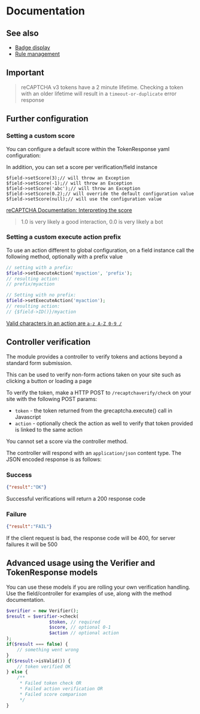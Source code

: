 # Documentation

## See also

+ [Badge display](./002_badge_display.md)
+ [Rule management](./003_rule_management.md)

## Important

> reCAPTCHA v3 tokens have a 2 minute lifetime. Checking a token with an older lifetime will result in a `timeout-or-duplicate` error response

## Further configuration

### Setting a custom score

You can configure a default score within the TokenResponse yaml configuration:

In addition, you can set a score per verification/field instance

```
$field->setScore(3);// will throw an Exception
$field->setScore(-1);// will throw an Exception
$field->setScore('abc');// will throw an Exception
$field->setScore(0.2);// will override the default configuration value
$field->setScore(null);// will use the configuration value
```

[reCAPTCHA Documentation: Interpreting the score](https://developers.google.com/recaptcha/docs/v3#interpreting_the_score)

>1.0 is very likely a good interaction, 0.0 is very likely a bot

### Setting a custom execute action prefix

To use an action different to global configuration, on a field instance call the following method, optionally with a prefix value

```php
// setting with a prefix:
$field->setExecuteAction('myaction', 'prefix');
// resulting action:
// prefix/myaction

// Setting with no prefix:
$field->setExecuteAction('myaction');
// resulting action:
// {$field->ID()}/myaction
```
[Valid characters in an action are `a-z A-Z 0-9 /`](https://developers.google.com/recaptcha/docs/v3#actions)

## Controller verification

The module provides a controller to verify tokens and actions beyond a standard form submission.

This can be used to verify non-form actions taken on your site such as clicking a button or loading a page

To verify the token, make a HTTP POST to `/recaptchaverify/check` on your site with the following POST params:

* `token` - the token returned from the grecaptcha.execute() call in Javascript
* `action` - optionally check the action as well to verify that token provided is linked to the same action

You cannot set a score via the controller method.

The controller will respond with an `application/json` content type. The JSON encoded response is as follows:

### Success

```json
{"result":"OK"}
```

Successful verifications will return a 200 response code

### Failure

```json
{"result":"FAIL"}
```

If the client request is bad, the response code will be 400, for server failures it will be 500


## Advanced usage using the Verifier and TokenResponse models

You can use these models if you are rolling your own verification handling. Use the field/controller for examples of use, along with the method documentation.

```php
$verifier = new Verifier();
$result = $verifier->check(
                $token, // required
                $score, // optional 0-1
                $action // optional action
);
if($result === false) {
    // something went wrong
}
if($result->isValid()) {
    // token verified OK
} else {
    /**
     * Failed token check OR
     * Failed action verification OR
     * Failed score comparison
     */
}
```
